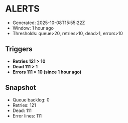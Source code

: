 # ALERTS

- Generated: 2025-10-08T15:55:22Z
- Window: 1 hour ago
- Thresholds: queue>20, retries>10, dead>1, errors>10

## Triggers
- **Retries 121 > 10**
- **Dead 111 > 1**
- **Errors 111 > 10 (since 1 hour ago)**

## Snapshot
- Queue backlog: 0
- Retries: 121
- Dead: 111
- Error lines: 111
